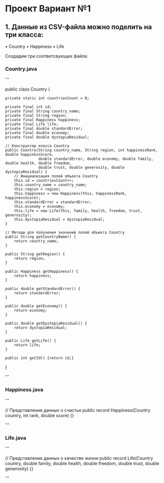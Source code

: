 # Проект Вариант №1

## 1. Данные из CSV-файла можно поделить на три класса:

• Country 
• Happiness 
• Life 

Создадим три соответсвующих файла:
### Country.java

'''

public class Country {

    private static int countriesCount = 0;

    private final int id;
    private final String country_name;
    private final String region;
    private final Happiness happiness;
    private final Life life;
    private final double standardError;
    private final double economy;
    private final double dystopiaResidual;

    // Конструктор класса Country
    public Country(String country_name, String region, int happinessRank, double happinessScore,
                   double standardError, double economy, double family, double health, double freedom,
                   double trust, double generosity, double dystopiaResidual) {
        // Инициализация полей объекта Country
        this.id = countriesCount++;
        this.country_name = country_name;
        this.region = region;
        this.happiness = new Happiness(this, happinessRank, happinessScore);
        this.standardError = standardError;
        this.economy = economy;
        this.life = new Life(this, family, health, freedom, trust, generosity);
        this.dystopiaResidual = dystopiaResidual;
    }

    // Методы для получения значений полей объекта Country
    public String getCountryName() {
        return country_name;
    }

    public String getRegion() {
        return region;
    }

    public Happiness getHappiness() {
        return happiness;
    }

    public double getStandardError() {
        return standardError;
    }

    public double getEconomy() {
        return economy;
    }

    public double getDystopiaResidual() {
        return dystopiaResidual;
    }

    public Life getLife() {
        return life;
    }

    public int getId() {return id;}

}

'''

### Happiness.java

'''

// Представление данных о счастье
public record Happiness(Country country, int rank, double score) {}

'''

### Life.java

'''

// Представление данных о качестве жизни
public record Life(Country country, double family, double health, double freedom, double trust, double generosity) {}

'''
